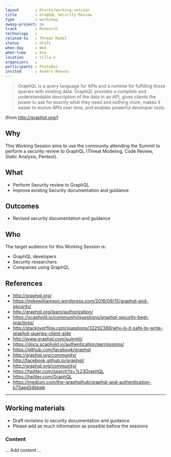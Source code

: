 ```yaml
---
layout       : blocks/working-session
title        : GraphQL Security Review
type         : workshop
owasp-project: no
track        : Research
technology   :
related-to   : Threat Model
status       : draft
when-day     : Wed
when-time    : Eve
location     : Villa-3
organizers   :
participants : PhotoBox
invited      : Anders Reeves
---
```


> GraphQL is a query language for APIs and a runtime for fulfilling those queries with existing data. GraphQL provides a complete and understandable description of the data in an API, gives clients the power to ask for exactly what they need and nothing more, makes it easier to evolve APIs over time, and enables powerful developer tools.

(from http://graphql.org/)

## Why

This Working Session aims to use the community attending the Summit to perform a security review to GraphQL (Threat Modeling, Code Review, Static Analysis, Pentest).

## What

 - Perform Security review to GraphQL
 - Improve existing Security documentation and guidance
 
## Outcomes

- Revised security documentation and guidance

## Who

The target audience for this Working Session is:

 - GraphQL developers
 - Security researchers
 - Companies using GraphQL

## References

 - http://graphql.org/
 - https://mikewilliamson.wordpress.com/2016/09/15/graphql-and-security/
 - http://graphql.org/learn/authorization/
 - https://scaphold.io/community/questions/graphql-security-best-practices/
 - http://stackoverflow.com/questions/32292389/why-is-it-safe-to-write-graphql-queries-client-side
 - http://www.graphql.com/summit/
 - https://docs.scaphold.io/authentication/permissions/
 - https://github.com/facebook/graphql
 - http://graphql.org/community/
 - http://facebook.github.io/graphql/
 - http://graphql.org/community/
 - https://twitter.com/search?q=%23GraphQL
 - https://twitter.com/GraphQL
 - https://medium.com/the-graphqlhub/graphql-and-authentication-b73aed34bbeb

--- 

## Working materials

- Draft revisions to security documentation and guidance
- Please add as much information as possible before the sessions

### Content

... Add content ...
